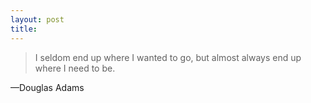 ```yaml
---
layout: post
title: 
---
```


<blockquote>I seldom end up where I wanted to go, but almost always end up where I need to be.</blockquote>&#8212;Douglas Adams
